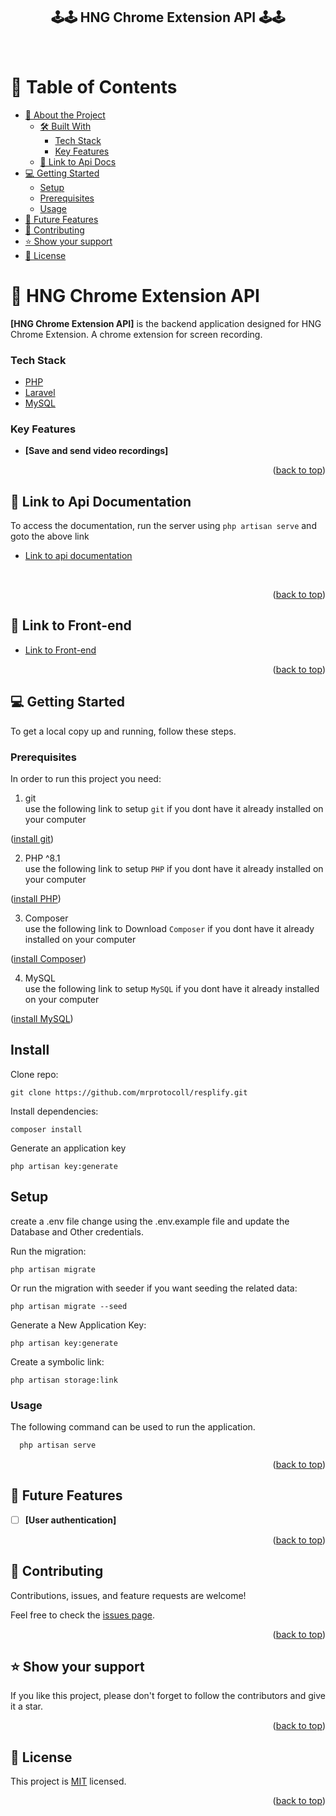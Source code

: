 <div align="center">
  <h2><b>🕹️🕹️ HNG Chrome Extension API 🕹️🕹️</b></h2>
  <br/>
</div>

<a name="readme-top"></a>

<!-- TABLE OF CONTENTS -->

# 📗 Table of Contents

- [📖 About the Project](#about-project)
    - [🛠 Built With](#built-with)
        - [Tech Stack](#tech-stack)
        - [Key Features](#key-features)
    - [🚀 Link to Api Docs](#api-docs)
- [💻 Getting Started](#getting-started)
    - [Setup](#setup)
    - [Prerequisites](#prerequisites)
    - [Usage](#usage)
- [🔭 Future Features](#future-features)
- [🤝 Contributing](#contributing)
- [⭐️ Show your support](#support)
- [📝 License](#license)

<!-- PROJECT DESCRIPTION -->

# 📖 HNG Chrome Extension API <a name="about-project"></a>

**[HNG Chrome Extension API]** is the backend application designed for HNG Chrome Extension. A chrome extension for screen recording.


### Tech Stack <a name="tech-stack"></a>

- <a href="https://www.php.net/">PHP</a>
- <a href="https://laravel.com/">Laravel</a>
- <a href="https://www.mysql.com/">MySQL</a>

<!-- Features -->

### Key Features <a name="key-features"></a>

- **[Save and send video recordings]**

<p align="right">(<a href="#readme-top">back to top</a>)</p>

<!-- Link to Api Documentation -->

## 🚀 Link to Api Documentation <a name="api-docs"></a>

To access the documentation, run the server using `php artisan serve` and goto the above link

- [Link to api documentation](https://localhost:8000/docs/)

<br/>


<p align="right">(<a href="#readme-top">back to top</a>)</p>

<!-- Link to frontend -->

## 🚀 Link to Front-end <a name="front-end"></a>

- [Link to Front-end](https://github.com/mrprotocoll/resplify)

<p align="right">(<a href="#readme-top">back to top</a>)</p>

<!-- GETTING STARTED -->

## 💻 Getting Started <a name="getting-started"></a>

To get a local copy up and running, follow these steps.

### Prerequisites

In order to run this project you need:

1. git <br>
   use the following link to setup `git` if you dont have it already installed on your computer
<p align="left">(<a href="https://git-scm.com/book/en/v2/Getting-Started-Installing-Git">install git</a>)</p>

2. PHP ^8.1 <br>
   use the following link to setup `PHP` if you dont have it already installed on your computer
<p align="left">(<a href="https://www.php.net/manual/en/install.php">install PHP</a>)</p>

3. Composer <br>
   use the following link to Download `Composer` if you dont have it already installed on your computer
<p align="left">(<a href="https://getcomposer.org/download/">install Composer</a>)</p>

4. MySQL <br>
   use the following link to setup `MySQL` if you dont have it already installed on your computer
<p align="left">(<a href="https://dev.mysql.com/doc/mysql-getting-started/en/">install MySQL</a>)</p>

## Install

Clone repo:

```
git clone https://github.com/mrprotocoll/resplify.git
```

Install dependencies:

```
composer install
```

Generate an application key

```
php artisan key:generate
```

## Setup

create a .env file change using the .env.example file and update the Database and Other credentials.

Run the migration:

```
php artisan migrate
```

Or run the migration with seeder if you want seeding the related data:

```
php artisan migrate --seed
```

Generate a New Application Key:

```
php artisan key:generate
```

Create a symbolic link:

```
php artisan storage:link
```

### Usage

The following command can be used to run the application.

```sh
  php artisan serve
```

<p align="right">(<a href="#readme-top">back to top</a>)</p>

## 🔭 Future Features <a name="future-features"></a>

- [ ] **[User authentication]**

<p align="right">(<a href="#readme-top">back to top</a>)</p>

<!-- CONTRIBUTING -->

## 🤝 Contributing <a name="contributing"></a>

Contributions, issues, and feature requests are welcome!

Feel free to check the [issues page](../../issues/).

<p align="right">(<a href="#readme-top">back to top</a>)</p>

<!-- SUPPORT -->

## ⭐️ Show your support <a name="support"></a>

If you like this project, please don't forget to follow the contributors and give it a star.

<p align="right">(<a href="#readme-top">back to top</a>)</p>

<!-- LICENSE -->

## 📝 License <a name="license"></a>

This project is [MIT](./LICENSE) licensed.

<p align="right">(<a href="#readme-top">back to top</a>)</p>
